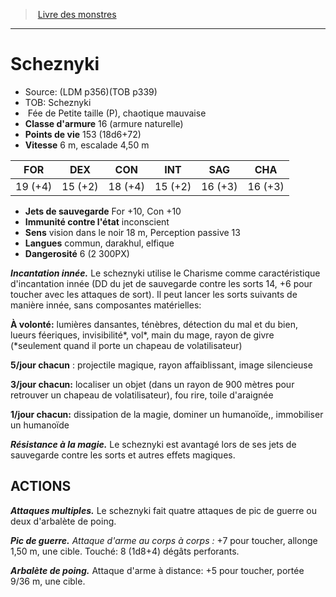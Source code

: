 ﻿> [Livre des monstres](tome_of_beasts.md)

---

# Scheznyki

- Source: (LDM p356)(TOB p339)
- TOB: Scheznyki
-  Fée de Petite taille (P), chaotique mauvaise
- **Classe d'armure** 16 (armure naturelle)
- **Points de vie** 153 (18d6+72)
- **Vitesse** 6 m, escalade 4,50 m

|FOR|DEX|CON|INT|SAG|CHA|
|---|---|---|---|---|---|
|19 (+4)|15 (+2)|18 (+4)|15 (+2)|16 (+3)|16 (+3)|

- **Jets de sauvegarde** For +10, Con +10
- **Immunité contre l'état** inconscient
- **Sens** vision dans le noir 18 m, Perception passive 13
- **Langues** commun, darakhul, elfique
- **Dangerosité** 6 (2 300PX)

**_Incantation innée._** Le scheznyki utilise le Charisme comme caractéristique d'incantation innée (DD du jet de sauvegarde contre les sorts 14, +6 pour toucher avec les attaques de sort). Il peut lancer les sorts suivants de manière innée, sans composantes matérielles:

**À volonté:** lumières dansantes, ténèbres, détection du mal et du bien, lueurs féeriques, invisibilité*, vol*, main du mage, rayon de givre (*seulement quand il porte un chapeau de volatilisateur)

**5/jour chacun** : projectile magique, rayon affaiblissant, image silencieuse

**3/jour chacun:** localiser un objet (dans un rayon de 900 mètres pour retrouver un chapeau de volatilisateur), fou rire, toile d'araignée

**1/jour chacun:** dissipation de la magie, dominer un humanoïde,, immobiliser un humanoïde

**_Résistance à la magie._** Le scheznyki est avantagé lors de ses jets de sauvegarde contre les sorts et autres effets magiques.

## ACTIONS

**_Attaques multiples._** Le scheznyki fait quatre attaques de pic de guerre ou deux d'arbalète de poing.

**_Pic de guerre._** _Attaque d'arme au corps à corps :_ +7 pour toucher, allonge 1,50 m, une cible. Touché: 8 (1d8+4) dégâts perforants.

**_Arbalète de poing._** Attaque d'arme à distance: +5 pour toucher, portée 9/36 m, une cible.

